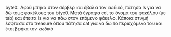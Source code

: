 byte0: Αφού μπήκα στον σέρβερ και έβαλα τον κωδικό, πάτησα ls για να δώ τους φακέλους του btye0. Μετά έγραφα cd, το όνομα του φακέλου (με tab) και έπειτα ls για να πάω στον επόμενο φάκελο. Κάποια στιγμή έσφτασα στο treasure όπου πάτησα cat για να δω το περιεχόμενο του και έτσι βρήκα τον κωδικό
